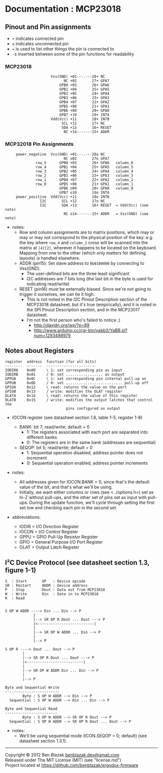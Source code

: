# Documentation : MCP23018

## Pinout and Pin assignments

* `+` indicates connected pin
* `o` indicates unconnected pin
* `=` is used to list other things the pin is connected to
* `-`s inserted between some of the pin functions for readability

### MCP23018
                         Vss(GND) +01---.---28+ NC
                               NC +02       27+ GPA7
                             GPB0 +03       26+ GPA6
                             GPB1 +04       25+ GPA5
                             GPB2 +05       24+ GPA4
                             GPB3 +06       23+ GPA3
                             GPB4 +07       22+ GPA2
                             GPB5 +08       21+ GPA1
                             GPB6 +09       20+ GPA0
                             GPB7 +10       19+ INTA
                         Vdd(Vcc) +11       18+ INTB
                              SCL +12       17+ NC
                              SDA +13       16+ RESET
                               NC +14-------15+ ADDR

### MCP32018 Pin Assignments

         power_negative  Vss(GND) +01---.---28o NC
                               NC o02       27o GPA7
                  row_5      GPB0 +03       26+ GPA6   column_6
                  row_4      GPB1 +04       25+ GPA5   column_5
                  row_3      GPB2 +05       24+ GPA4   column_4
                  row_2      GPB3 +06       23+ GPA3   column_3
                  row_1      GPB4 +07       22+ GPA2   column_2
                  row_0      GPB5 +08       21+ GPA1   column_1
                             GPB6 o09       20+ GPA0   column_0
                             GPB7 o10       19o INTA
         power_positive  Vdd(Vcc) +11       18o INTB
                    I2C       SCL +12       17o NC
                    I2C       SDA +13       16+ RESET  = Vdd(Vcc) (see note)
                               NC o14-------15+ ADDR   = Vss(GND) (see note)

* notes:
    * Row and column assignments are to matrix positions, which may or may
      or may not correspond to the physical position of the key: e.g. the key
      where `row_4` and `column_2` cross will be scanned into the matrix at
      `[4][2]`, wherever it happens to be located on the keyboard.  Mapping
      from one to the other (which only matters for defining layouts) is
      handled elsewhere.
    * ADDR (pin15): Set slave address to `0b0100000` by connecting to Vss(GND).
        * The user-defined bits are the three least significant
        * I2C addresses are 7 bits long (the last bit in the byte is used for
          indicating read/write)
    * RESET (pin16) must be externally biased.  Since we're not going to
      trigger it ourselves, we can tie it high.
        * This is not noted in the I2C Pinout Description section of the
          MCP23018 datasheet, but it's true (empirically), and it is noted in
          the SPI Pinout Description section, and in the MCP23017 datasheet.
        * I'm not the first person who's failed to notice ;)
            * <http://davidn.org/wp/?p=89>
            * <http://www.arduino.cc/cgi-bin/yabb2/YaBB.pl?num=1293498979>

## Notes about Registers

    register  address  function (for all bits)
    --------  -------  -----------------------
    IODIRA    0x00     \ 1: set corresponding pin as input
    IODIRB    0x01     / 0: set ................. as output
    GPPUA     0x0C     \ 1: set corresponding pin internal pull-up on
    GPPUB     0x0D     / 0: set .......................... pull-up off
    GPIOA     0x12     \ read: returns the value on the port
    GPIOB     0x13     / write: modifies the OLAT register
    OLATA     0x14     \ read: returns the value of this register
    OLATB     0x15     / write: modifies the output latches that control the
                                pins configured as output

* IOCON register (see datasheet section 1.6, table 1-5, register 1-8)
    * BANK: bit 7; read/write; default = 0
        * 1: The registers associated with each port are separated into
          different banks
        * 0: The registers are in the same bank (addresses are sequential)
    * SEQOP: bit 5; read/write; default = 0
        * 1: Sequential operation disabled, address pointer does not increment
        * 0: Sequential operation enabled, address pointer increments

* notes:
    * All addresses given for IOCON.BANK = 0, since that's the default value of
      the bit, and that's what we'll be using.
    * Initially, we want either columns or rows (see <../options.h>) set as
      hi-Z without pull-ups, and the other set of pins set as input with
      pull-ups.  During the update function, we'll cycle through setting the
      first set low and checking each pin in the second set.

* abbreviations:
    * IODIR = I/O Direction Register
    * IOCON = I/O Control Register
    * GPPU = GPIO Pull-Up Resistor Register
    * GPIO = General Purpose I/O Port Register
    * OLAT = Output Latch Register

## I&sup2;C Device Protocol (see datasheet section 1.3, figure 1-1)

    S  : Start       OP   : Device opcode
    SR : Restart     ADDR : Device address
    P  : Stop        Dout : Data out from MCP23018
    W  : Write       Din  : Data in to MCP23018
    R  : Read


    S OP W ADDR ----> Din ... Din --> P
                 |
                 |--> SR OP R Dout ... Dout ---> P
                 |<--------------------------|
                 |
                 |--> SR OP W ADDR ... Din --> P
                 |
                 |--> P

    S OP R ----> Dout ... Dout --> P
            |
            |--> SR OP R Dout ... Dout ---> P
            |<--------------------------|
            |
            |--> SR OP W ADDR Din ... Din --> P
            |
            |--> P

    Byte and Sequential Write
    -------------------------
            Byte : S OP W ADDR --> Din --> P
      Sequential : S OP W ADDR --> Din ... Din --> P

    Byte and Sequential Read
    ------------------------
            Byte : S OP W ADDR --> SR OP R Dout --> P
      Sequential : S OP W ADDR --> SR OP R Dout ... Dout --> P

* notes:
    * We'll be using sequential mode (ICON.SEQOP = 0; default) (see datasheet
      section 1.3.1).

-------------------------------------------------------------------------------

Copyright &copy; 2012 Ben Blazak <benblazak.dev@gmail.com>  
Released under The MIT License (MIT) (see "license.md")  
Project located at <https://github.com/benblazak/ergodox-firmware>

